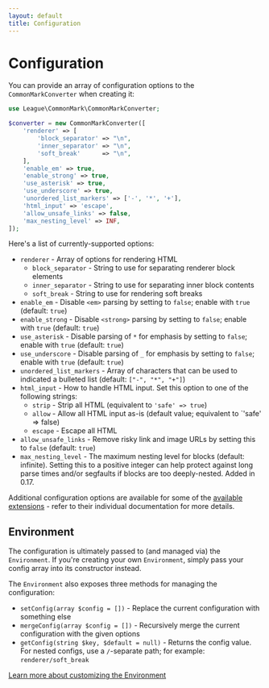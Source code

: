 ```yaml
---
layout: default
title: Configuration
---
```


# Configuration

You can provide an array of configuration options to the `CommonMarkConverter` when creating it:

```php
use League\CommonMark\CommonMarkConverter;

$converter = new CommonMarkConverter([
    'renderer' => [
        'block_separator' => "\n",
        'inner_separator' => "\n",
        'soft_break'      => "\n",
    ],
    'enable_em' => true,
    'enable_strong' => true,
    'use_asterisk' => true,
    'use_underscore' => true,
    'unordered_list_markers' => ['-', '*', '+'],
    'html_input' => 'escape',
    'allow_unsafe_links' => false,
    'max_nesting_level' => INF,
]);
```

Here's a list of currently-supported options:

- `renderer` - Array of options for rendering HTML
  - `block_separator` - String to use for separating renderer block elements
  - `inner_separator` - String to use for separating inner block contents
  - `soft_break` - String to use for rendering soft breaks
- `enable_em` - Disable `<em>` parsing by setting to `false`; enable with `true` (default: `true`)
- `enable_strong` - Disable `<strong>` parsing by setting to `false`; enable with `true` (default: `true`)
- `use_asterisk` - Disable parsing of `*` for emphasis by setting to `false`; enable with `true` (default: `true`)
- `use_underscore` - Disable parsing of `_` for emphasis by setting to `false`; enable with `true` (default: `true`)
- `unordered_list_markers` - Array of characters that can be used to indicated a bulleted list (default: `["-", "*", "+"]`)
- `html_input` - How to handle HTML input.  Set this option to one of the following strings:
  - `strip` - Strip all HTML (equivalent to `'safe' => true`)
  - `allow` - Allow all HTML input as-is (default value; equivalent to `'safe' => false)
  - `escape` - Escape all HTML
- `allow_unsafe_links` - Remove risky link and image URLs by setting this to `false` (default: `true`)
- `max_nesting_level` - The maximum nesting level for blocks (default: infinite). Setting this to a positive integer can help protect against long parse times and/or segfaults if blocks are too deeply-nested. Added in 0.17.

Additional configuration options are available for some of the [available extensions](/1.4/customization/extensions/) - refer to their individual documentation for more details.

## Environment

The configuration is ultimately passed to (and managed via) the `Environment`.  If you're creating your own `Environment`, simply pass your config array into its constructor instead.

The `Environment` also exposes three methods for managing the configuration:

- `setConfig(array $config = [])` - Replace the current configuration with something else
- `mergeConfig(array $config = [])` - Recursively merge the current configuration with the given options
- `getConfig(string $key, $default = null)` - Returns the config value. For nested configs, use a `/`-separate path; for example: `renderer/soft_break`

[Learn more about customizing the Environment](/1.4/customization/environment/)
